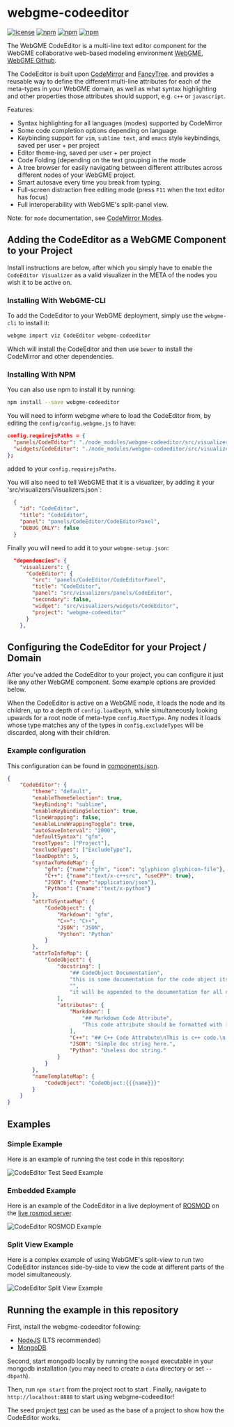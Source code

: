 # webgme-codeeditor

[![license](https://img.shields.io/github/license/mashape/apistatus.svg?maxAge=2592000)](https://opensource.org/licenses/MIT)
[![npm](https://img.shields.io/npm/v/webgme-codeeditor.svg)](https://www.npmjs.com/package/webgme-codeeditor)
[![npm](https://img.shields.io/npm/dm/webgme-codeeditor.svg)](https://www.npmjs.com/package/webgme-codeeditor)
[![npm](https://img.shields.io/npm/dt/webgme-codeeditor.svg)](https://www.npmjs.com/package/webgme-codeeditor)

The WebGME CodeEditor is a multi-line text editor component for the
WebGME collaborative web-based modeling environment
[WebGME](https://webgme.org),
[WebGME Github](https://github.com/webgme/webgme).

The CodeEditor is built upon [CodeMirror](http://codemirror.net) and
[FancyTree](https://github.com/mar10/fancytree). and provides a
reusable way to define the different multi-line attributes for each of
the meta-types in your WebGME domain, as well as what syntax
highlighting and other properties those attributes should support,
e.g. `c++` or `javascript`.

Features:

* Syntax highlighting for all languages (modes) supported by
  CodeMirror
* Some code completion options depending on language
* Keybinding support for `vim`, `sublime text`, and `emacs` style
  keybindings, saved per user + per project
* Editor theme-ing, saved per user + per project
* Code Folding (depending on the text grouping in the mode
* A tree browser for easily navigating between different attributes
  across different nodes of your WebGME project.
* Smart autosave every time you break from typing.
* Full-screen distraction free editing mode (press `F11` when the text
  editor has focus)
* Full interoperability with WebGME's split-panel view.

Note: for `mode` documentation, see
[CodeMirror Modes](http://codemirror.net/mode/index.html).

## Adding the CodeEditor as a WebGME Component to your Project

Install instructions are below, after which you simply have to enable 
the `CodeEditor Visualizer` as a valid visualizer in the META of the nodes 
you wish it to be active on.

### Installing With WebGME-CLI

To add the CodeEditor to your WebGME deployment, simply use the `webgme-cli` to install it:

``` bash
webgme import viz CodeEditor webgme-codeeditor
```

Which will install the CodeEditor and then use `bower` to install the
CodeMirror and other dependencies.

### Installing With NPM

You can also use npm to install it by running:

```bash
npm install --save webgme-codeeditor
```

You will need to inform webgme where to load the CodeEditor from, by editing
the `config/config.webgme.js` to have:

```json
config.requirejsPaths = {
  "panels/CodeEditor": "./node_modules/webgme-codeeditor/src/visualizers/panels/CodeEditor",
  "widgets/CodeEditor": "./node_modules/webgme-codeeditor/src/visualizers/widgets/CodeEditor"
};
```

added to your `config.requirejsPaths`.

You will also need to tell WebGME that it is a visualizer, by adding it your 'src/visualizers/Visualizers.json`:

```json
  {
    "id": "CodeEditor",
    "title": "CodeEditor",
    "panel": "panels/CodeEditor/CodeEditorPanel",
    "DEBUG_ONLY": false
  }
```

Finally you will need to add it to your `webgme-setup.json`:

```json
  "dependencies": {
    "visualizers": {
      "CodeEditor": {
        "src": "panels/CodeEditor/CodeEditorPanel",
        "title": "CodeEditor",
        "panel": "src/visualizers/panels/CodeEditor",
        "secondary": false,
        "widget": "src/visualizers/widgets/CodeEditor",
        "project": "webgme-codeeditor"
      }
    },
```


## Configuring the CodeEditor for your Project / Domain

After you've added the CodeEditor to your project, you can configure
it just like any other WebGME component. Some example options are
provided below.

When the CodeEditor is active on a WebGME node, it loads the node and
its children, up to a depth of `config.loadDepth`, while
simultaneously looking upwards for a root node of meta-type
`config.RootType`. Any nodes it loads whose type matches any of the
types in `config.excludeTypes` will be discarded, along with their
children.

### Example configuration

This configuration can be found in
[components.json](./config/components.json).

``` json
{
    "CodeEditor": {
	    "theme": "default",
	    "enableThemeSelection": true,
	    "keyBinding": "sublime",
	    "enableKeybindingSelection": true,
	    "lineWrapping": false,
	    "enableLineWrappingToggle": true,
        "autoSaveInterval": "2000",
	    "defaultSyntax": "gfm",
	    "rootTypes": ["Project"],
	    "excludeTypes": ["ExcludeType"],
	    "loadDepth": 5,
	    "syntaxToModeMap": {
	        "gfm": {"name":"gfm", "icon": "glyphicon glyphicon-file"},
	        "C++": {"name":"text/x-c++src", "useCPP": true},
	        "JSON": {"name":"application/json"},
	        "Python": {"name":"text/x-python"}
	    },
	    "attrToSyntaxMap": {
	        "CodeObject": {
		        "Markdown": "gfm",
  		        "C++": "C++",
		        "JSON": "JSON",
		        "Python": "Python"
            }
        },
	    "attrToInfoMap": {
	        "CodeObject": {
                "docstring": [
                    "## CodeObject Documentation",
                    "this is some documentation for the code object itself.",
                    "",
                    "it will be appended to the documentation for all of CodeObject's attributes."
                ],
                "attributes": {
		            "Markdown": [
                        "## Markdown Code Attribute",
                        "This code attribute should be formatted with [Markdown](https://en.wikipedia.org/wiki/Markdown)"
                    ],
                    "C++": "## C++ Code Attrubute\nThis is c++ code.\n NOTICE HOW YOU CAN USE EMBEDDED NEWLINES OR ARRAYS",
                    "JSON": "Simple doc string here.",
                    "Python": "Useless doc string."
                }
            }
	    },
        "nameTemplateMap": {
            "CodeObject": "CodeObject:{{{name}}}"
        }
    }
}
```

## Examples

### Simple Example

Here is an example of running the test code in this repository:

![CodeEditor Test Seed Example](./img/simpleExample.png)

### Embedded Example

Here is an example of the CodeEditor in a live deployment of
[ROSMOD](https://github.com/rosmod/webgme-rosmod) on the
[live rosmod server](http://rosmod.rcps.isis.vanderbilt.edu).

![CodeEditor ROSMOD Example](./img/rosmodExample.png)

### Split View Example

Here is a complex example of using WebGME's split-view to run two
CodeEditor instances side-by-side to view the code at different parts
of the model simultaneously.

![CodeEditor Split View Example](./img/rosmodSplitViewExample.png)

## Running the example in this repository

First, install the webgme-codeeditor following:
- [NodeJS](https://nodejs.org/en/) (LTS recommended)
- [MongoDB](https://www.mongodb.com/)

Second, start mongodb locally by running the `mongod` executable in
your mongodb installation (you may need to create a `data` directory
or set `--dbpath`).

Then, run `npm start` from the project root to start . Finally,
navigate to `http://localhost:8888` to start using webgme-codeeditor!

The seed project [test](./src/seeds/test.webgmex) can be used as the
base of a project to show how the CodeEditor works.
